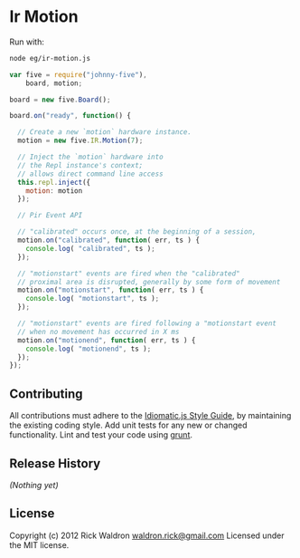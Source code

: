 # Ir Motion

Run with:
```bash
node eg/ir-motion.js
```


```javascript
var five = require("johnny-five"),
    board, motion;

board = new five.Board();

board.on("ready", function() {

  // Create a new `motion` hardware instance.
  motion = new five.IR.Motion(7);

  // Inject the `motion` hardware into
  // the Repl instance's context;
  // allows direct command line access
  this.repl.inject({
    motion: motion
  });

  // Pir Event API

  // "calibrated" occurs once, at the beginning of a session,
  motion.on("calibrated", function( err, ts ) {
    console.log( "calibrated", ts );
  });

  // "motionstart" events are fired when the "calibrated"
  // proximal area is disrupted, generally by some form of movement
  motion.on("motionstart", function( err, ts ) {
    console.log( "motionstart", ts );
  });

  // "motionstart" events are fired following a "motionstart event
  // when no movement has occurred in X ms
  motion.on("motionend", function( err, ts ) {
    console.log( "motionend", ts );
  });
});

```













## Contributing
All contributions must adhere to the [Idiomatic.js Style Guide](https://github.com/rwldrn/idiomatic.js),
by maintaining the existing coding style. Add unit tests for any new or changed functionality. Lint and test your code using [grunt](https://github.com/cowboy/grunt).

## Release History
_(Nothing yet)_

## License
Copyright (c) 2012 Rick Waldron <waldron.rick@gmail.com>
Licensed under the MIT license.

